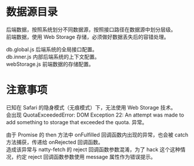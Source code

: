 # 数据源目录

后端数据，按照系统划分不同数据源，按照接口路径在数据源中划分层级。  
前端数据，使用 Web Storage 存储，必须做好数据丢失后的容错处理。  

db.global.js 后端系统的全局接口配置。  
db.inner.js 内部后端系统的上下文配置。  
webStorage.js 前端数据的存储配置。  

# 注意事项

已知在 Safari 的隐身模式（无痕模式）下，无法使用 Web Storage 技术。  
会出现 QuotaExceededError: DOM Exception 22: An attempt was made to add something to storage that exceeded the quota. 异常。  

由于 Promise 的 then 方法中 onFulfilled 回调函数内出现的异常，也会被 catch 方法捕获，传递给 onRejected 回调函数。  
造成该异常与 natty-fetch 的 reject 回调函数参数混淆，为了 hack 这个这种情况，约定 reject 回调函数参数使用 message 属性作为错误提示。  